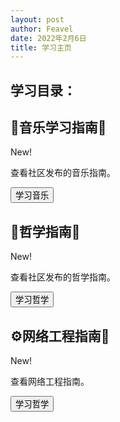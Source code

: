 ```yaml
---
layout: post
author: Feavel
date: 2022年2月6日
title: 学习主页
---
```


<script>
  import Card from '$lib/components/ui/Card.svelte';
</script>

## 学习目录：

<Card>
  <div class="card-body">
    <h2 class="card-title">🎵音乐学习指南🧭</h2>
    <div class="badge-info badge">New!</div>
    <p>查看社区发布的音乐指南。</p>
    <div class="card-actions justify-end">
      <a href="/learn/music"> <button class="btn-accent btn">学习音乐</button></a>
    </div>
  </div>
</Card>

<div class="divider" />

<Card>
  <div class="card-body">
    <h2 class="card-title">💭哲学指南🧭</h2>
    <div class="badge-info badge">New!</div>
    <p>查看社区发布的哲学指南。</p>
    <div class="card-actions justify-end">
      <a href="/learn/phylosophy"> <button class="btn-accent btn">学习哲学</button></a>
    </div>
  </div>
</Card>

<div class="divider" />

<Card>
  <div class="card-body">
    <h2 class="card-title">⚙️网络工程指南🧭</h2>
    <div class="badge-info badge">New!</div>
    <p>查看网络工程指南。</p>
    <div class="card-actions justify-end">
      <a href="/learn/phylosophy"> <button class="btn-accent btn">学习哲学</button></a>
    </div>
  </div>
</Card>
